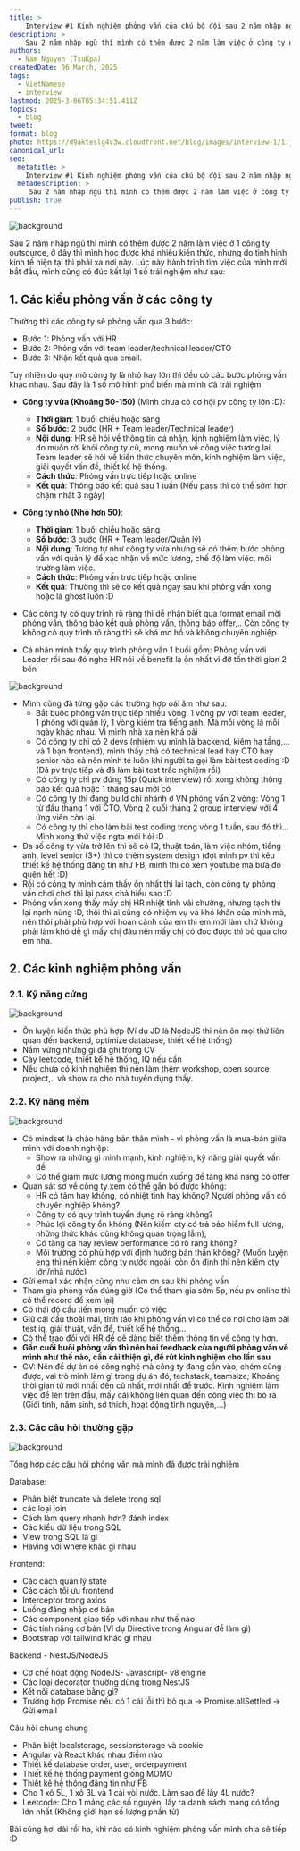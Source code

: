 ```yaml
---
title: >
    Interview #1 Kinh nghiệm phỏng vấn của chú bộ đội sau 2 năm nhập ngũ 😄
description: >
    Sau 2 năm nhập ngũ thì mình có thêm được 2 năm làm việc ở công ty outsource, ở đây thì...
authors:
  - Nam Nguyen (TsuKpa)
createdDate: 06 March, 2025
tags:
  - VietNamese
  - interview
lastmod: 2025-3-06T05:34:51.411Z
topics:
  - blog
tweet:
format: blog
photo: https://d9akteslg4v3w.cloudfront.net/blog/images/interview-1/1.jpg
canonical_url:
seo:
  metatitle: >
    Interview #1 Kinh nghiệm phỏng vấn của chú bộ đội sau 2 năm nhập ngũ 😄
  metadescription: >
     Sau 2 năm nhập ngũ thì mình có thêm được 2 năm làm việc ở công ty outsource, ở đây thì...
publish: true
---
```


![background](https://d9akteslg4v3w.cloudfront.net/blog/images/interview-1/1.jpg)

Sau 2 năm nhập ngũ thì mình có thêm được 2 năm làm việc ở 1 công ty outsource, ở đây thì mình học được khá nhiều kiến thức, nhưng do tình hình kinh tế hiện tại thì phải xa nơi này. Lúc này hành trình tìm việc của mình mới bắt đầu, mình cũng có đúc kết lại 1 số trải nghiệm như sau:

## 1. Các kiểu phỏng vấn ở các công ty

Thường thì các công ty sẽ phỏng vấn qua 3 bước:
  - Bước 1: Phỏng vấn với HR
  - Bước 2: Phỏng vấn với team leader/technical leader/CTO
  - Bước 3: Nhận kết quả qua email.

Tuy nhiên do quy mô công ty là nhỏ hay lớn thì đều có các bước phỏng vấn khác nhau. Sau đây là 1 số mô hình phổ biến mà mình đã trải nghiệm:
- **Công ty vừa (Khoảng 50-150)** (Mình chưa có cơ hội pv công ty lớn :D): 
  - **Thời gian**: 1 buổi chiều hoặc sáng
  - **Số bước**: 2 bước (HR + Team leader/Technical leader)
  - **Nội dung**: HR sẽ hỏi về thông tin cá nhân, kinh nghiệm làm việc, lý do muốn rời khỏi công ty cũ, mong muốn về công việc tương lai. Team leader sẽ hỏi về kiến thức chuyên môn, kinh nghiệm làm việc, giải quyết vấn đề, thiết kế hệ thống. 
  - **Cách thức**: Phỏng vấn trực tiếp hoặc online
  - **Kết quả**: Thông báo kết quả sau 1 tuần (Nếu pass thì có thể sớm hơn chậm nhất 3 ngày)
- **Công ty nhỏ (Nhỏ hơn 50)**:
  - **Thời gian**: 1 buổi chiều hoặc sáng
  - **Số bước**: 3 bước (HR + Team leader/Quản lý)
  - **Nội dung**: Tương tự như công ty vừa nhưng sẽ có thêm bước phỏng vấn với quản lý để xác nhận về mức lương, chế độ làm việc, môi trường làm việc.
  - **Cách thức**: Phỏng vấn trực tiếp hoặc online
  - **Kết quả**: Thường thì sẽ có kết quả ngay sau khi phỏng vấn xong hoặc là ghost luôn :D

- Các công ty có quy trình rõ ràng thì dễ nhận biết qua format email mời phỏng vấn, thông báo kết quả phỏng vấn, thông báo offer,.. Còn công ty không có quy trình rõ ràng thì sẽ khá mơ hồ và không chuyên nghiệp.
- Cá nhân mình thấy quy trình phỏng vấn 1 buổi gồm: Phỏng vấn với Leader rồi sau đó nghe HR nói về benefit là ổn nhất vì đỡ tốn thời gian 2 bên

![background](https://d9akteslg4v3w.cloudfront.net/blog/images/interview-1/2.jpeg)

- Mình cũng đã từng gặp các trường hợp oái ăm như sau:
  - Bắt buộc phỏng vấn trực tiếp nhiều vòng: 1 vòng pv với team leader, 1 phòng với quản lý, 1 vòng kiểm tra tiếng anh. Mà mỗi vòng là mỗi ngày khác nhau. Vì mình nhà xa nên khá oải
  - Có công ty chỉ có 2 devs (nhiệm vụ mình là backend, kiêm hạ tầng,... và 1 bạn frontend), mình thấy chả có technical lead hay CTO hay senior nào cả nên mình té luôn khi người ta gọi làm bài test coding :D (Đã pv trực tiếp và đã làm bài test trắc nghiệm rồi)
  - Có công ty chỉ pv đúng 15p (Quick interview) rồi xong không thông báo kết quả hoặc 1 tháng sau mới có
  - Có công ty thì đang build chi nhánh ở VN phỏng vấn 2 vòng: Vòng 1 từ đầu tháng 1 với CTO, Vòng 2 cuối tháng 2 group interview với 4 ứng viên còn lại.
  - Có công ty thì cho làm bài test coding trong vòng 1 tuần, sau đó thì... Mình xong thử việc ngta mới hỏi :D
- Đa số công ty vừa trở lên thì sẽ có IQ, thuật toán, làm việc nhóm, tiếng anh, level senior (3+) thì có thêm system design (đợt mình pv thì kêu thiết kế hệ thống đăng tin như FB, mình thì có xem youtube mà bữa đó quên hết :D)
- Rồi có công ty mình cảm thấy ổn nhất thì lại tạch, còn công ty phỏng vấn chơi chơi thì lại pass chả hiểu sao :D
- Phỏng vấn xong thấy mấy chị HR nhiệt tình vãi chưởng, nhưng tạch thì lại nạnh nùng :D, thôi thì ai cũng có nhiệm vụ và khó khăn của mình mà, nên thôi phải phù hợp với hoàn cảnh của em thì em mới làm chứ không phải làm khó dễ gì mấy chị đâu nên mấy chị có đọc được thì bỏ qua cho em nha.

## 2. Các kinh nghiệm phỏng vấn

### 2.1. Kỹ năng cứng
![background](https://d9akteslg4v3w.cloudfront.net/blog/images/interview-1/3.jpg)
- Ôn luyện kiến thức phù hợp (Ví dụ JD là NodeJS thì nên ôn mọi thứ liên quan đến backend, optimize database, thiết kế hệ thống)
- Nắm vững những gì đã ghi trong CV
- Cày leetcode, thiết kế hệ thống, IQ nếu cần
- Nếu chưa có kinh nghiệm thì nên làm thêm workshop, open source project,.. và show ra cho nhà tuyển dụng thấy.

### 2.2. Kỹ năng mềm
![background](https://d9akteslg4v3w.cloudfront.net/blog/images/interview-1/4.jpg)
- Có mindset là chào hàng bản thân mình - vì phỏng vấn là mua-bán giữa mình với doanh nghiệp: 
  - Show ra những gì mình mạnh, kinh nghiệm, kỹ năng giải quyết vấn đề
  - Có thể giảm mức lương mong muốn xuống để tăng khả năng có offer
- Quan sát sơ về công ty xem có thể gắn bó được không:
  - HR có tâm hay không, có nhiệt tình hay không? Người phỏng vấn có chuyên nghiệp không?
  - Công ty có quy trình tuyển dụng rõ ràng không?
  - Phúc lợi công ty ổn không (Nên kiếm cty có trả bảo hiểm full lương, những thức khác cũng không quan trọng lắm), 
  - Có tăng ca hay review performance có rõ ràng không?
  - Môi trường có phù hợp với định hướng bản thân không? (Muốn luyện eng thì nên kiếm công ty nước ngoài, còn ổn định thì nên kiếm cty lớn/nhà nước)
- Gửi email xác nhận cũng như cảm ơn sau khi phỏng vấn
- Tham gia phỏng vấn đúng giờ (Có thể tham gia sớm 5p, nếu pv online thì có thể record để xem lại)
- Có thái độ cầu tiến mong muốn có việc
- Giữ cái đầu thoải mái, tỉnh táo khi phỏng vấn vì có thể có nơi cho làm bài test iq, giải thuật, vấn đề, thiết kế hệ thống...
- Có thể trao đổi với HR để dễ dàng biết thêm thông tin về công ty hơn.
- **Gần cuối buổi phỏng vấn thì nên hỏi feedback của người phỏng vấn về mình như thế nào, cần cải thiện gì, để rút kinh nghiệm cho lần sau**
- CV: Nên để dự án có công nghệ mà công ty đang cần vào, chém cũng được, vai trò mình làm gì trong dự án đó, techstack, teamsize; Khoảng thời gian từ mới nhất đến cũ nhất, mới nhất để trước. Kinh nghiệm làm việc để lên trên đầu, mấy cái không liên quan đến công việc thì bỏ ra (Giới tính, năm sinh, sở thích, hoạt động tình nguyện,...)

### 2.3. Các câu hỏi thường gặp

![background](https://d9akteslg4v3w.cloudfront.net/blog/images/interview-1/5.jpg)

Tổng hợp các câu hỏi phỏng vấn mà mình đã được trải nghiệm

Database:
- Phân biệt truncate và delete trong sql
- các loại join
- Cách làm query nhanh hơn? đánh index
- Các kiểu dữ liệu trong SQL
- View trong SQL là gì
- Having với where khác gì nhau

Frontend:    
- Các cách quản lý state
- Các cách tối ưu frontend
- Interceptor trong axios
- Luồng đăng nhập cơ bản
- Các component giao tiếp với nhau như thế nào
- Các tính năng cơ bản (Ví dụ Directive trong Angular để làm gì)
- Bootstrap với tailwind khác gì nhau

Backend - NestJS/NodeJS
- Cơ chế hoạt động NodeJS- Javascript- v8 engine
- Các loại decorator thường dùng trong NestJS
- Kết nối database bằng gì?
- Trường hợp Promise nếu có 1 cái lỗi thì bỏ qua -> Promise.allSettled -> Gửi email

Câu hỏi chung chung
- Phân biệt localstorage, sessionstorage và cookie
- Angular và React khác nhau điểm nào
- Thiết kế database order, user, orderpayment
- Thiết kế hệ thống payment giống MOMO
- Thiết kế hệ thống đăng tin như FB
- Cho 1 xô 5L, 1 xô 3L và 1 cái vòi nước. Làm sao để lấy 4L nước?
- Leetcode: Cho 1 mảng các số nguyên, lấy ra danh sách mảng có tổng lớn nhất (Không giới hạn số lượng phần tử)

Bài cũng hơi dài rồi ha, khi nào có kinh nghiệm phỏng vấn mình chia sẽ tiếp :D
